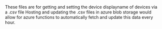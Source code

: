 These files are for getting and setting the device displayname of devices via a .csv file
Hosting and updating the .csv files in azure blob storage would allow for azure functions to automatically fetch and update this data every hour.
